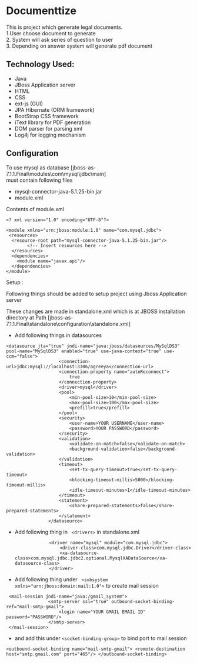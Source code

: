 Documenttize
=================

This is project which generate legal documents.
<br>1.User choose document to generate
<br>2. System will ask series of question to user
<br>3. Depending on answer system will generate pdf document

Technology Used:
---------------------------

* Java
* JBoss Application server
* HTML
* CSS
* ext-js (GUI)
* JPA Hibernate (ORM framework)
* BootStrap CSS framework
* iText library for PDF generation
* DOM parser for parsing xml 
* Log4j for logging mechanism


Configuration
---------------------------------------------------------------------------
To use mysql as database
[jboss-as-7.1.1.Final\modules\com\mysql\jdbc\main] 
<br>must contain following files

* mysql-connector-java-5.1.25-bin.jar
* module.xml

Contents of module.xml


```<? xml version="1.0" encoding="UTF-8"?>```
```
<module xmlns="urn:jboss:module:1.0" name="com.mysql.jdbc">
 <resources>
  <resource-root path="mysql-connector-java-5.1.25-bin.jar"/>
        <!-- Insert resources here -->
  </resources>
  <dependencies>
    <module name="javax.api"/>
  </dependencies>
</module>
```

Setup :

Following things should be added to setup project using Jboss Application server

These changes are made in standalone.xml which is at JBOSS installation directory 
at Path
[jboss-as-7.1.1.Final\standalone\configuration\standalone.xml]

*  Add following things in datasources

```
<datasource jta="true" jndi-name="java:jboss/datasources/MySqlDS3" pool-name="MySqlDS3" enabled="true" use-java-context="true" use-ccm="false">
                    <connection-url>jdbc:mysql://localhost:3306/agreeya</connection-url>
                    <connection-property name="autoReconnect">
                        true
                    </connection-property>
                    <driver>mysql</driver>
                    <pool>
                        <min-pool-size>10</min-pool-size>
                        <max-pool-size>100</max-pool-size>
                        <prefill>true</prefill>
                    </pool>
                    <security>
                        <user-name>YOUR USERNAME</user-name>
                        <password>YOUR PASSWORD</password>
                    </security>
                    <validation>
                        <validate-on-match>false</validate-on-match>
                        <background-validation>false</background-validation>
                    </validation>
                    <timeout>
                        <set-tx-query-timeout>true</set-tx-query-timeout>
                        <blocking-timeout-millis>5000</blocking-timeout-millis>
                        <idle-timeout-minutes>1</idle-timeout-minutes>
                    </timeout>
                    <statement>
                        <share-prepared-statements>false</share-prepared-statements>
                    </statement>
                </datasource>
``` 
                
 * Add following thing in ``` <drivers>``` in standalone.xml

 					<driver name="mysql" module="com.mysql.jdbc">
                        <driver-class>com.mysql.jdbc.Driver</driver-class>
                        <xa-datasource-class>com.mysql.jdbc.jdbc2.optional.MysqlXADataSource</xa-datasource-class>
                    </driver>
            
 *  Add following thing under ```  <subsystem xmlns="urn:jboss:domain:mail:1.0"> ```
 to create mail session 

```  
 <mail-session jndi-name="java:/gmail_system">
                <smtp-server ssl="true" outbound-socket-binding-ref="mail-smtp-gmail">
                    <login name="YOUR GMAIL EMAIL ID" password="PASSWORD"/>
                </smtp-server>
 </mail-session>
```

 * and add this under ```<socket-binding-group>``` to bind port to mail session

 ``
  <outbound-socket-binding name="mail-smtp-gmail">
            <remote-destination host="smtp.gmail.com" port="465"/>
  </outbound-socket-binding>
``